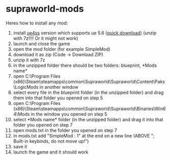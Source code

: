 # supraworld-mods
Heres how to install any mod:

1. install [ue4ss](https://github.com/UE4SS-RE/RE-UE4SS) version which supports ue 5.6 ([quick download](https://github.com/UE4SS-RE/RE-UE4SS/releases/download/experimental-latest/zDEV-UE4SS_v3.0.1-541-gf732ada.zip)) (unzip with 7z!!!! Or it might not work)
2. launch and close the game
3. open the mod folder (for example SimpleMod)
4. download it as zip (Code -> Download ZIP)
5. unzip it with 7z
6. in the unzipped folder there should be two folders: blueprint, \*Mods name\*
7. open C:\Program Files (x86)\Steam\steamapps\common\Supraworld\Supraworld\Content\Paks\LogicMods in another window
8. select every file in the blueprint folder (in the unzipped folder) and drag them into that folder you opened on step 5
9. open C:\Program Files (x86)\Steam\steamapps\common\Supraworld\Supraworld\Binaries\Win64\Mods in the window you opened on step 5
10. select \*Mods name\* folder (in the unzipped folder) and drag it into that folder you opened on step 7
11. open mods.txt in the folder you opened on step 7
12. in mods.txt add "SimpleMod : 1" at the end on a new line (ABOVE "; Built-in keybinds, do not move up!")
13. save it
14. launch the game and it should work
